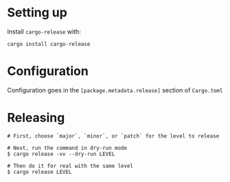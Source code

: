 # Setting up

Install `cargo-release` with:

```shell
cargo install cargo-release
```

# Configuration

Configuration goes in the `[package.metadata.release]` section of `Cargo.toml`

# Releasing

```shell
# First, choose `major`, `minor`, or `patch` for the level to release

# Next, run the command in dry-run mode
$ cargo release -vv --dry-run LEVEL

# Then do it for real with the same level
$ cargo release LEVEL
```
